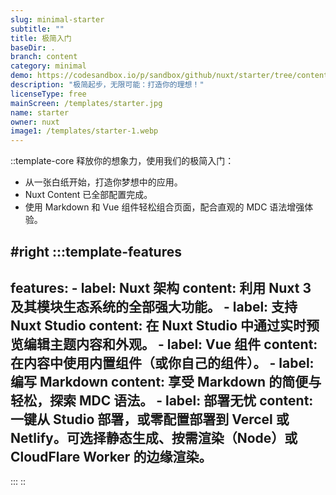 ```yaml
---
slug: minimal-starter
subtitle: ""
title: 极简入门
baseDir: .
branch: content
category: minimal
demo: https://codesandbox.io/p/sandbox/github/nuxt/starter/tree/content
description: "极简起步，无限可能：打造你的理想！"
licenseType: free
mainScreen: /templates/starter.jpg
name: starter
owner: nuxt
image1: /templates/starter-1.webp
---
```


::template-core
释放你的想象力，使用我们的极简入门：

- 从一张白纸开始，打造你梦想中的应用。
- Nuxt Content 已全部配置完成。
- 使用 Markdown 和 Vue 组件轻松组合页面，配合直观的 MDC 语法增强体验。

#right
  :::template-features
  ---
  features:
    - label: Nuxt 架构
      content: 利用 Nuxt 3 及其模块生态系统的全部强大功能。
    - label: 支持 Nuxt Studio
      content: 在 Nuxt Studio 中通过实时预览编辑主题内容和外观。
    - label: Vue 组件
      content: 在内容中使用内置组件（或你自己的组件）。
    - label: 编写 Markdown
      content: 享受 Markdown 的简便与轻松，探索 MDC 语法。
    - label: 部署无忧
      content: 一键从 Studio 部署，或零配置部署到 Vercel 或 Netlify。可选择静态生成、按需渲染（Node）或 CloudFlare Worker 的边缘渲染。
  ---
  :::
::